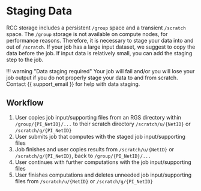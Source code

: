 # Staging Data

RCC storage includes a persistent <code>/group</code> space and a transient <code>/scratch</code> space. The <code>/group</code> storage is not available on compute nodes, for performance reasons. Therefore, it is necessary to stage your data into and out of <code>/scratch</code>. If your job has a large input dataset, we suggest to copy the data before the job. If input data is relatively small, you can add the staging step to the job.

!!! warning "Data staging required"
    Your job will fail and/or you will lose your job output if you do not properly stage your data to and from scratch. Contact {{ support_email }} for help with data staging.

## Workflow

1. User copies job input/supporting files from an RGS directory within `/group/{PI_NetID}/...` to their scratch directory `/scratch/u/{NetID}` or `/scratch/g/{PI_NetID}`
2. User submits job that computes with the staged job input/supporting files
3. Job finishes and user copies results from `/scratch/u/{NetID}` or `/scratch/g/{PI_NetID}`, back to `/group/{PI_NetID}/...`
4. User continues with further computations with the job input/supporting files
5. User finishes computations and deletes unneeded job input/supporting files from `/scratch/u/{NetID}` or `/scratch/g/{PI_NetID}`